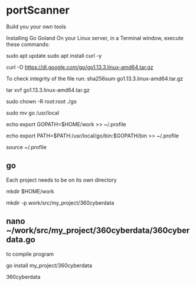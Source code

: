 # portScanner
Build you your own tools

Installing Go Goland 
On your Linux server, in a Terminal window, execute these commands:

sudo apt update
sudo apt install curl -y

curl -O https://dl.google.com/go/go1.13.3.linux-amd64.tar.gz

To check integrity of the file run: sha256sum go1.13.3.linux-amd64.tar.gz

tar xvf go1.13.3.linux-amd64.tar.gz

sudo chown -R root:root ./go

sudo mv go /usr/local

echo export GOPATH=$HOME/work >> ~/.profile

echo export PATH=\$PATH:/usr/local/go/bin:\$GOPATH/bin >> ~/.profile

source ~/.profile

go
---------------------------------------

Each project needs to be on its own directory 

mkdir $HOME/work

mkdir -p work/src/my_project/360cyberdata

nano ~/work/src/my_project/360cyberdata/360cyberdata.go
-----------------------------------
to compile program 


go install my_project/360cyberdata

360cyberdata
